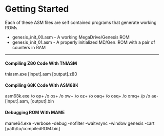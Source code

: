 # Getting Started #

Each of these ASM files are self contained programs that generate working ROMs.

  * genesis_init_00.asm - A working MegaDrive/Genesis ROM
  * genesis_init_01.asm - A properly initialized MD/Gen. ROM with a pair of counters in RAM

----

#### Compiling Z80 Code With TNIASM ####
tniasm.exe [input].asm [output].z80

#### Compiling 68K Code With ASM68K ####
asm68k.exe /o op+ /o os+ /o ow+ /o oz+ /o oaq+ /o osq+ /o omq+ /p /o ae- [input].asm, [output].bin

#### Debugging ROM With MAME ####
mame64.exe -verbose -debug -nofilter -waitvsync -window genesis -cart [path/to/compiledROM.bin]
